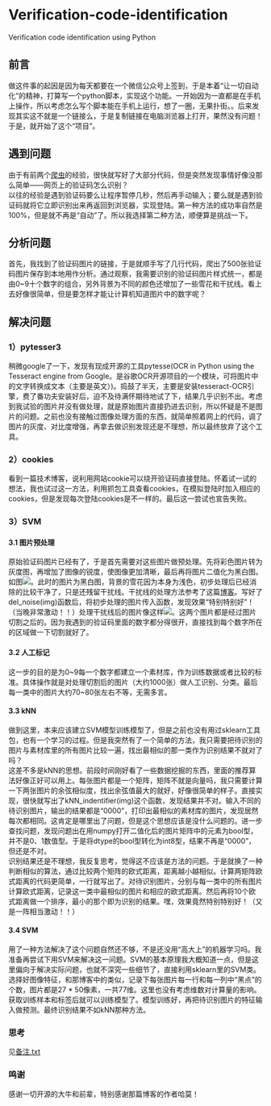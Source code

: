 # Verification-code-identification
Verification code identification using Python  
##  前言
做这件事的起因是因为每天都要在一个微信公众号上签到，于是本着“让一切自动化”的精神，打算写一个python脚本，实现这个功能。一开始因为一直都是在手机上操作，所以考虑怎么写个脚本能在手机上运行，想了一圈，无果扑街。。后来发现其实这不就是一个链接么，于是复制链接在电脑浏览器上打开，果然没有问题！于是，就开始了这个“项目”。<br>
##  遇到问题
由于有前两个[爬虫](https://github.com/shenmilanzi/small-tool)的经验，很快就写好了大部分代码，但是突然发现事情好像没那么简单——网页上的验证码怎么识别？<br>
以往的经验是遇到验证码要么让程序暂停几秒，然后再手动输入；要么就是遇到验证码就将它立即识别出来再返回到浏览器，实现登陆。第一种方法的成功率自然是100%，但是就不再是“自动”了。所以我选择第二种方法，顺便算是挑战一下。<br>
##  分析问题  
首先，我找到了验证码图片的链接，于是就顺手写了几行代码，爬出了500张验证码图片保存到本地用作分析。通过观察，我需要识别的验证码图片样式统一，都是由0~9十个数字的组合，另外背景为不同的颜色还增加了一些雪花和干扰线。看上去好像很简单，但是要怎样才能让计算机知道图片中的数字呢？<br>
##  解决问题
###  1）pytesser3
稍微google了一下，发现有现成开源的工具pytesse(OCR in Python using the Tesseract engine from Google。是谷歌OCR开源项目的一个模块，可将图片中的文字转换成文本（主要是英文）)。捣鼓了半天，主要是安装tesseract-OCR引擎，费了番功夫安装好后，迫不及待满怀期待地试了下，结果几乎识别不出。考虑到我试验的图片并没有做处理，就是原始图片直接扔进去识别，所以怀疑是不是图片的问题。之前也没有接触过图像处理方面的东西，就简单照着网上的代码，调了图片的灰度、对比度增强，再拿去做识别发现还是不理想，所以最终放弃了这个工具。<br>
###  2）cookies
看到一篇技术博客，说利用网站cookie可以绕开验证码直接登陆。怀着试一试的想法，我也试过这一方法，利用抓包工具查看cookies，在模拟登陆时加入相应的cookies，但是发现每次登陆cookies是不一样的。最后这一尝试也宣告失败。
###  3）SVM
####  3.1 图片预处理
原始验证码图片已经有了，于是首先需要对这些图片做预处理。先将彩色图片转为灰度图，再增加了图像的锐度，使图像更加清晰，最后再将图片二值化为黑白图。如图![](https://github.com/shenmilanzi/Verification-code-identification/blob/master/01.png)。此时的图片为黑白图，背景的雪花因为本身为浅色，初步处理后已经消除的比较干净了，只是还残留干扰线。干扰线的处理方法参考了这篇[博客](http://www.cnblogs.com/beer/p/5672678.html)。写好了del_noise(img)函数后，将初步处理的图片传入函数，发现效果“特别特别好”！（当晚非常激动！！）处理干扰线后的图片像这样![](https://github.com/shenmilanzi/Verification-code-identification/blob/master/8-3.png)。这两个图片都是经过图片切割之后的。因为我遇到的验证码里面的数字都分得很开，直接找到每个数字所在的区域做一下切割就好了。
####  3.2 人工标记
这一步的目的是为0\~9每一个数字都建立一个素材库，作为训练数据或者比较的标准。具体操作就是对处理切割后的图片（大约1000张）做人工识别、分类。最后每一类中的图片大约70\~80张左右不等，无需多言。
####  3.3 kNN
做到这里，本来应该建立SVM模型训练模型了，但是之前也没有用过sklearn工具包，也有一个学习的过程。但是我突然有了一个简单的方法，我只需要把待识别的图片与素材库里的所有图片比较一遍，找出最相似的那一类作为识别结果不就对了吗？<br>
这差不多是kNN的思想。前段时间刚好看了一些数据挖掘的东西，里面的推荐算法好像正好可以用上。每张图片都是一个矩阵，矩阵不就是向量吗，我只需要计算一下两张图片的余弦相似度，找出余弦值最大的就好，好像很简单的样子。直接实现，很快就写出了kNN_indentifier(img)这个函数，发现结果并不对。输入不同的待识别图片，输出的结果都是“0000”，打印出最相似的素材库的图片，发现居然每次都相同。这肯定是哪里出了问题，但是这个思想应该是没什么问题的。进一步查找问题，发现问题出在用numpy打开二值化后的图片矩阵中的元素为bool型，并不是0、1数值型。于是将dtype的bool型转化为int8型，结果不再是“0000”，但还是不对。<br>
识别结果还是不理想，我反复思考，觉得这不应该是方法的问题。于是就换了一种判断相似的算法，通过比较两个矩阵的欧式距离，距离越小越相似。计算两矩阵欧式距离的代码更简单，一行就写出了。对待识别图片，分别与每一类中的所有图片计算欧式距离，记录这一类中最相似的图片和相应的欧式距离。然后再将10个欧式距离做一个排序，最小的那个即为识别的结果。嘿，效果竟然特别特别好！（又是一阵相当激动！！）
####  3.4 SVM
用了一种方法解决了这个问题自然还不够，不是还没用“高大上”的机器学习吗。我准备再尝试下用SVM来解决这一问题。SVM的基本原理我大概知道一点，但是这里偏向于解决实际问题，也就不深究一些细节了，直接利用sklearn里的SVM类。选择好图像特征，和那博客中的类似，记录下每张图片每一行和每一列中“黑点”的个数，图片都是27 * 50像素，一共77维。这里也没有考虑维数对计算量的影响。获取训练样本和标签后就可以训练模型了。模型训练好，再把待识别图片的特征输入做预测。最终识别结果不如kNN那种方法。<br>
###  思考
见[备注.txt](https://github.com/shenmilanzi/Verification-code-identification/blob/master/%E5%A4%87%E6%B3%A8.txt)
###  鸣谢
感谢一切开源的大牛和前辈，特别感谢那篇博客的作者哈莫！

